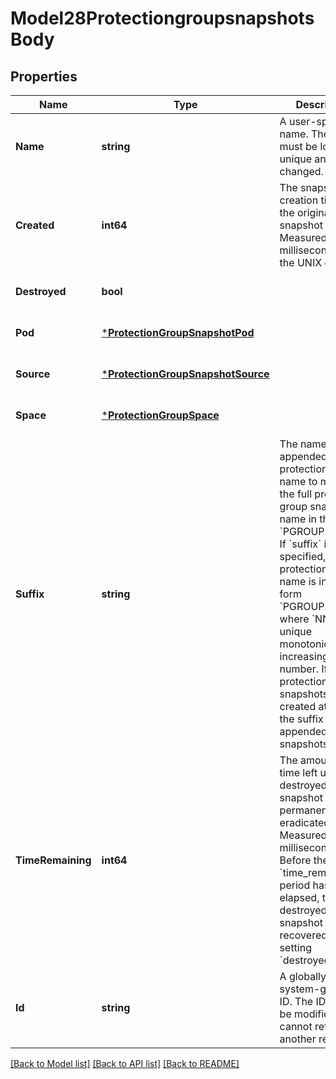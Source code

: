 # Model28ProtectiongroupsnapshotsBody

## Properties
Name | Type | Description | Notes
------------ | ------------- | ------------- | -------------
**Name** | **string** | A user-specified name. The name must be locally unique and can be changed. | [optional] [default to null]
**Created** | **int64** | The snapshot creation time of the original snapshot source. Measured in milliseconds since the UNIX epoch. | [optional] [default to null]
**Destroyed** | **bool** |  | [optional] [default to null]
**Pod** | [***ProtectionGroupSnapshotPod**](ProtectionGroupSnapshot_pod.md) |  | [optional] [default to null]
**Source** | [***ProtectionGroupSnapshotSource**](ProtectionGroupSnapshot_source.md) |  | [optional] [default to null]
**Space** | [***ProtectionGroupSpace**](ProtectionGroup_space.md) |  | [optional] [default to null]
**Suffix** | **string** | The name suffix appended to the protection group name to make up the full protection group snapshot name in the form &#x60;PGROUP.SUFFIX&#x60;. If &#x60;suffix&#x60; is not specified, the protection group name is in the form &#x60;PGROUP.NNN&#x60;, where &#x60;NNN&#x60; is a unique monotonically increasing number. If multiple protection group snapshots are created at a time, the suffix name is appended to those snapshots. | [optional] [default to null]
**TimeRemaining** | **int64** | The amount of time left until the destroyed snapshot is permanently eradicated. Measured in milliseconds. Before the &#x60;time_remaining&#x60; period has elapsed, the destroyed snapshot can be recovered by setting &#x60;destroyed&#x3D;false&#x60;. | [optional] [default to null]
**Id** | **string** | A globally unique, system-generated ID. The ID cannot be modified and cannot refer to another resource. | [optional] [default to null]

[[Back to Model list]](../README.md#documentation-for-models) [[Back to API list]](../README.md#documentation-for-api-endpoints) [[Back to README]](../README.md)

